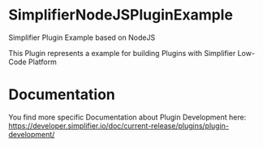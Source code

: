 # SimplifierNodeJSPluginExample
Simplifier Plugin Example based on NodeJS

This Plugin represents a example for building Plugins with Simplifier Low-Code Platform 

# Documentation
You find more specific Documentation about Plugin Development here:
https://developer.simplifier.io/doc/current-release/plugins/plugin-development/

